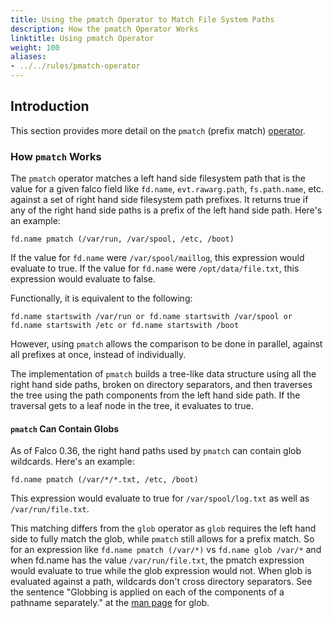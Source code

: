 ```yaml
---
title: Using the pmatch Operator to Match File System Paths
description: How the pmatch Operator Works
linktitle: Using pmatch Operator
weight: 100
aliases:
- ../../rules/pmatch-operator
---
```


## Introduction

This section provides more detail on the `pmatch` (prefix match) [operator](/docs/rules/conditions/#operators).

### How `pmatch` Works

The `pmatch` operator matches a left hand side filesystem path that is the value for a given falco field like `fd.name`, `evt.rawarg.path`, `fs.path.name`, etc. against a set of right hand side filesystem path prefixes. It returns true if any of the right hand side paths is a prefix of the left hand side path. Here's an example:

```
fd.name pmatch (/var/run, /var/spool, /etc, /boot)
```

If the value for `fd.name` were `/var/spool/maillog`, this expression would evaluate to true. If the value for `fd.name` were `/opt/data/file.txt`, this expression would evaluate to false.

Functionally, it is equivalent to the following:

```
fd.name startswith /var/run or fd.name startswith /var/spool or fd.name startswith /etc or fd.name startswith /boot
```

However, using `pmatch` allows the comparison to be done in parallel, against all prefixes at once, instead of individually.

The implementation of `pmatch` builds a tree-like data structure using all the right hand side paths, broken on directory separators, and then traverses the tree using the path components from the left hand side path. If the traversal gets to a leaf node in the tree, it evaluates to true.

#### `pmatch` Can Contain Globs

As of Falco 0.36, the right hand paths used by `pmatch` can contain glob wildcards. Here's an example:

```
fd.name pmatch (/var/*/*.txt, /etc, /boot)
```

This expression would evaluate to true for `/var/spool/log.txt` as well as `/var/run/file.txt`.

This matching differs from the `glob` operator as `glob` requires the left hand side to fully match the glob, while `pmatch` still allows for a prefix match. So for an expression like `fd.name pmatch (/var/*)` vs `fd.name glob /var/*` and when fd.name has the value `/var/run/file.txt`, the pmatch expression would evaluate to true while the glob expression would not. When glob is evaluated against a path, wildcards don't cross directory separators. See the sentence "Globbing is applied on each of the components of a pathname separately." at the [man page](https://man7.org/linux/man-pages/man7/glob.7.html) for glob.
